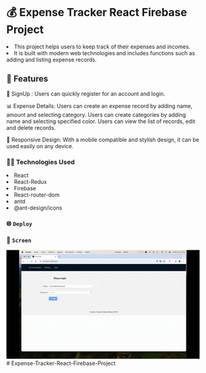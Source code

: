 # 💰 Expense Tracker React Firebase Project

<li>This project helps users to keep track of their expenses and incomes.</li>
<li>It is built with modern web technologies and includes functions such as adding and listing expense records.</li>

## 🚀 Features

📩 SignUp : Users can quickly register for an account and login.

📊 Expense Details: Users can create an expense record by adding name, amount and selecting category. Users can create categories by adding name and selecting specified color. Users can view the list of records, edit and delete records.

📱 Responsive Design: With a mobile compatible and stylish design, it can be used easily on any device.

### 🧑‍💻 Technologies Used

<li>React</li>
<li>React-Redux</li>
<li>Firebase</li>
<li>React-router-dom</li>
<li>antd</li>
<li>@ant-design/icons</li>

### 🌐 `Deploy`



### 🎥 `Screen`

![](tracker.gif)# Expense-Tracker-React-Firebase-Project
